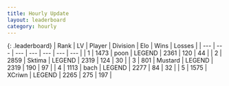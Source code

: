 ```yaml
---
title: Hourly Update
layout: leaderboard
category: hourly
---
```


{: .leaderboard}
| Rank | LV | Player | Division | Elo | Wins | Losses |
| --- | --- | --- | --- | --- | --- | --- |
| <span data-change="0">1</span> | 1473 | <span title="ID: 540690">poon</span> | LEGEND | <span data-change="0">2361</span> | <span data-change="0">120</span> | <span data-change="0">44</span> |
| <span data-change="0">2</span> | 2859 | <span title="ID: 353063">Sktima</span> | LEGEND | <span data-change="0">2319</span> | <span data-change="0">124</span> | <span data-change="0">30</span> |
| <span data-change="0">3</span> | 801 | <span title="ID: 611082">Mustard</span> | LEGEND | <span data-change="0">2319</span> | <span data-change="0">190</span> | <span data-change="0">97</span> |
| <span data-change="0">4</span> | 1113 | <span title="ID: 281795">bach</span> | LEGEND | <span data-change="0">2277</span> | <span data-change="0">84</span> | <span data-change="0">32</span> |
| <span data-change="0">5</span> | 1575 | <span title="ID: 448883">XCriwn</span> | LEGEND | <span data-change="0">2265</span> | <span data-change="0">275</span> | <span data-change="0">197</span> |